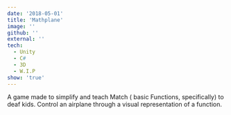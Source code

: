 ```yaml
---
date: '2018-05-01'
title: 'Mathplane'
image: ''
github: ''
external: ''
tech:
  - Unity
  - C#
  - 3D
  - W.I.P
show: 'true'
---
```


A game made to simplify and teach Match ( basic Functions, specifically) to deaf kids. Control an airplane through a visual representation of a function.
